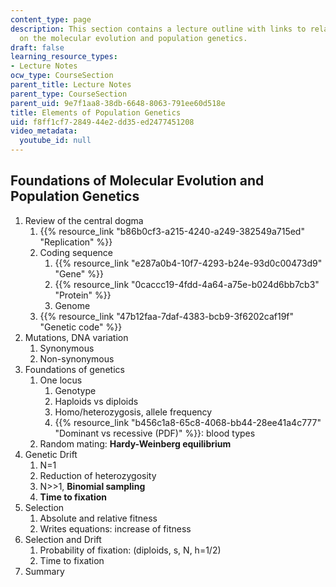 ```yaml
---
content_type: page
description: This section contains a lecture outline with links to related materials
  on the molecular evolution and population genetics.
draft: false
learning_resource_types:
- Lecture Notes
ocw_type: CourseSection
parent_title: Lecture Notes
parent_type: CourseSection
parent_uid: 9e7f1aa8-38db-6648-8063-791ee60d518e
title: Elements of Population Genetics
uid: f8ff1cf7-2849-44e2-dd35-ed2477451208
video_metadata:
  youtube_id: null
---
```

## Foundations of Molecular Evolution and Population Genetics

1. Review of the central dogma
    1. {{% resource_link "b86b0cf3-a215-4240-a249-382549a715ed" "Replication" %}}
    2. Coding sequence
        1. {{% resource_link "e287a0b4-10f7-4293-b24e-93d0c00473d9" "Gene" %}}
        2. {{% resource_link "0caccc19-4fdd-4a64-a75e-b024d6bb7cb3" "Protein" %}}
        3. Genome
    3. {{% resource_link "47b12faa-7daf-4383-bcb9-3f6202caf19f" "Genetic code" %}}
2. Mutations, DNA variation
    1. Synonymous
    2. Non-synonymous
3. Foundations of genetics
    1. One locus
        1. Genotype
        2. Haploids vs diploids
        3. Homo/heterozygosis, allele frequency
        4. {{% resource_link "b456c1a8-65c8-4068-bb44-28ee41a4c777" "Dominant vs recessive (PDF)" %}}: blood types
    2. Random mating: **Hardy-Weinberg equilibrium**
4. Genetic Drift
    1. N=1
    2. Reduction of heterozygosity
    3. N>>1, **Binomial sampling**
    4. **Time to fixation**
5. Selection
    1. Absolute and relative fitness
    2. Writes equations: increase of fitness
6. Selection and Drift
    1. Probability of fixation: (diploids, s, N, h=1/2)
    2. Time to fixation
7. Summary